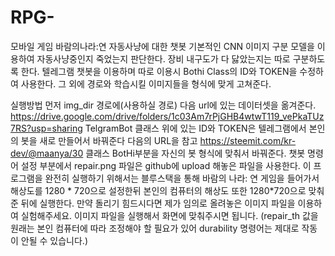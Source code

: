 # RPG-
모바일 게임 바람의나라:연 자동사냥에 대한 챗봇
기본적인 CNN 이미지 구분 모델을 이용하여 자동사냥중인지 죽었는지 판단한다.
장비 내구도가 다 닳았는지는 따로 구분하도록 한다.
텔레그램 챗봇을 이용하며 따로 이용시 Bothi Class의 ID와 TOKEN을 수정하여 사용한다.
그 외에 경로와 학습시킬 이미지들을 형식에 맞게 고쳐준다.


실행방법
먼저 img_dir 경로에(사용하실 경로) 다음 url에 있는 데이터셋을 옮겨준다.
https://drive.google.com/drive/folders/1c03Am7rPjGHB4wtwT119_vePkaTUz7RS?usp=sharing
TelgramBot 클래스 위에 있는 ID와 TOKEN은 텔레그램에서 본인의 봇을 새로 만들어서 바꿔준다
다음의 URL을 참고
https://steemit.com/kr-dev/@maanya/30
클래스 BotHi부분을 자신의 봇 형식에 맞춰서 바꿔준다.
챗봇 명령어 설정 부분에서 repair.png 파일은 github에 upload 해놓은 파일을 사용한다.
이 프로그램을 완전히 실행하기 위해서는 블루스택을 통해 바람의 나라: 연 게임을 들어가서
해상도를 1280 * 720으로 설정한뒤 본인의 컴퓨터의 해상도 또한 1280*720으로 맞춰준 뒤에
실행한다. 만약 돌리기 힘드시다면 제가 임의로 올려놓은 이미지 파일을 이용하여 실험해주세요.
이미지 파일을 실행해서 화면에 맞춰주시면 됩니다. (repair_th 값을 원래는 본인 컴퓨터에 따라
조정해야 할 필요가 있어 durability 명령어는 제대로 작동이 안될 수 있습니다.)
